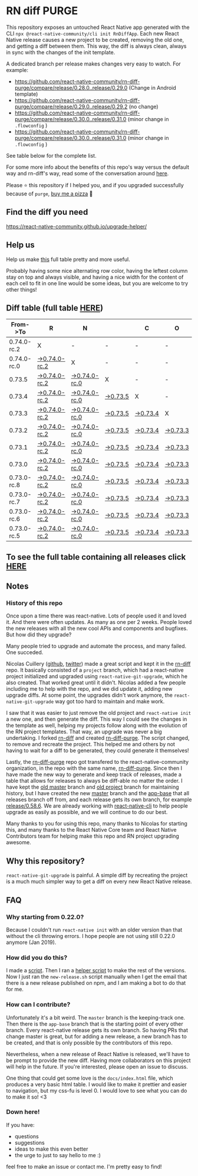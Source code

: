 # RN diff PURGE

This repository exposes an untouched React Native app generated with the CLI
`npx @react-native-community/cli init RnDiffApp`. Each new React Native release causes a new project to be created, removing the old one, and getting a diff between them. This way, the diff is always clean, always in sync with the changes of the init template.

A dedicated branch per release makes changes very easy
to watch. For example:

* https://github.com/react-native-community/rn-diff-purge/compare/release/0.28.0..release/0.29.0
(Change in Android template)
* https://github.com/react-native-community/rn-diff-purge/compare/release/0.29.0..release/0.29.2
(no change)
* https://github.com/react-native-community/rn-diff-purge/compare/release/0.30.0..release/0.31.0
(minor change in `.flowconfig` )
* https://github.com/react-native-community/rn-diff-purge/compare/release/0.30.0..release/0.31.0
(minor change in `.flowconfig` )

See table below for the complete list.

For some more info about the benefits of this repo's way versus the default way and rn-diff's way, read some of the conversation around [here](https://github.com/react-native-community/discussions-and-proposals/issues/68#issuecomment-452227478).

Please :star: this repository if I helped you, and if you upgraded successfully because of `purge`, [buy me a pizza](https://www.buymeacoffee.com/pvinis) :pizza:

## Find the diff you need
https://react-native-community.github.io/upgrade-helper/

## Help us
Help us make [this](https://react-native-community.github.io/rn-diff-purge) full table pretty and more useful.

Probably having some nice alternating row color, having the leftest column stay on top and always visible, and having a nice width for the content of each cell to fit in one line would be some ideas, but you are welcome to try other things!

## Diff table (full table [HERE](https://react-native-community.github.io/rn-diff-purge/))

| From->To    | R                                                                                                                         | N                                                                                                                         |                                                                                                                 | C                                                                                                               | O                                                                                                               | R                                                                                                               | E                                                                                                               |                                                                                                                 | T                                                                                                                         | E                                                                                                                         | A                                                                                                                         | M |
| ----------- | ------------------------------------------------------------------------------------------------------------------------- | ------------------------------------------------------------------------------------------------------------------------- | --------------------------------------------------------------------------------------------------------------- | --------------------------------------------------------------------------------------------------------------- | --------------------------------------------------------------------------------------------------------------- | --------------------------------------------------------------------------------------------------------------- | --------------------------------------------------------------------------------------------------------------- | --------------------------------------------------------------------------------------------------------------- | ------------------------------------------------------------------------------------------------------------------------- | ------------------------------------------------------------------------------------------------------------------------- | ------------------------------------------------------------------------------------------------------------------------- | - |
| 0.74.0-rc.2 | X                                                                                                                         | -                                                                                                                         | -                                                                                                               | -                                                                                                               | -                                                                                                               | -                                                                                                               | -                                                                                                               | -                                                                                                               | -                                                                                                                         | -                                                                                                                         | -                                                                                                                         | - |
| 0.74.0-rc.0 | [->0.74.0-rc.2](https://github.com/react-native-community/rn-diff-purge/compare/release/0.74.0-rc.0..release/0.74.0-rc.2) | X                                                                                                                         | -                                                                                                               | -                                                                                                               | -                                                                                                               | -                                                                                                               | -                                                                                                               | -                                                                                                               | -                                                                                                                         | -                                                                                                                         | -                                                                                                                         | - |
| 0.73.5      | [->0.74.0-rc.2](https://github.com/react-native-community/rn-diff-purge/compare/release/0.73.5..release/0.74.0-rc.2)      | [->0.74.0-rc.0](https://github.com/react-native-community/rn-diff-purge/compare/release/0.73.5..release/0.74.0-rc.0)      | X                                                                                                               | -                                                                                                               | -                                                                                                               | -                                                                                                               | -                                                                                                               | -                                                                                                               | -                                                                                                                         | -                                                                                                                         | -                                                                                                                         | - |
| 0.73.4      | [->0.74.0-rc.2](https://github.com/react-native-community/rn-diff-purge/compare/release/0.73.4..release/0.74.0-rc.2)      | [->0.74.0-rc.0](https://github.com/react-native-community/rn-diff-purge/compare/release/0.73.4..release/0.74.0-rc.0)      | [->0.73.5](https://github.com/react-native-community/rn-diff-purge/compare/release/0.73.4..release/0.73.5)      | X                                                                                                               | -                                                                                                               | -                                                                                                               | -                                                                                                               | -                                                                                                               | -                                                                                                                         | -                                                                                                                         | -                                                                                                                         | - |
| 0.73.3      | [->0.74.0-rc.2](https://github.com/react-native-community/rn-diff-purge/compare/release/0.73.3..release/0.74.0-rc.2)      | [->0.74.0-rc.0](https://github.com/react-native-community/rn-diff-purge/compare/release/0.73.3..release/0.74.0-rc.0)      | [->0.73.5](https://github.com/react-native-community/rn-diff-purge/compare/release/0.73.3..release/0.73.5)      | [->0.73.4](https://github.com/react-native-community/rn-diff-purge/compare/release/0.73.3..release/0.73.4)      | X                                                                                                               | -                                                                                                               | -                                                                                                               | -                                                                                                               | -                                                                                                                         | -                                                                                                                         | -                                                                                                                         | - |
| 0.73.2      | [->0.74.0-rc.2](https://github.com/react-native-community/rn-diff-purge/compare/release/0.73.2..release/0.74.0-rc.2)      | [->0.74.0-rc.0](https://github.com/react-native-community/rn-diff-purge/compare/release/0.73.2..release/0.74.0-rc.0)      | [->0.73.5](https://github.com/react-native-community/rn-diff-purge/compare/release/0.73.2..release/0.73.5)      | [->0.73.4](https://github.com/react-native-community/rn-diff-purge/compare/release/0.73.2..release/0.73.4)      | [->0.73.3](https://github.com/react-native-community/rn-diff-purge/compare/release/0.73.2..release/0.73.3)      | X                                                                                                               | -                                                                                                               | -                                                                                                               | -                                                                                                                         | -                                                                                                                         | -                                                                                                                         | - |
| 0.73.1      | [->0.74.0-rc.2](https://github.com/react-native-community/rn-diff-purge/compare/release/0.73.1..release/0.74.0-rc.2)      | [->0.74.0-rc.0](https://github.com/react-native-community/rn-diff-purge/compare/release/0.73.1..release/0.74.0-rc.0)      | [->0.73.5](https://github.com/react-native-community/rn-diff-purge/compare/release/0.73.1..release/0.73.5)      | [->0.73.4](https://github.com/react-native-community/rn-diff-purge/compare/release/0.73.1..release/0.73.4)      | [->0.73.3](https://github.com/react-native-community/rn-diff-purge/compare/release/0.73.1..release/0.73.3)      | [->0.73.2](https://github.com/react-native-community/rn-diff-purge/compare/release/0.73.1..release/0.73.2)      | X                                                                                                               | -                                                                                                               | -                                                                                                                         | -                                                                                                                         | -                                                                                                                         | - |
| 0.73.0      | [->0.74.0-rc.2](https://github.com/react-native-community/rn-diff-purge/compare/release/0.73.0..release/0.74.0-rc.2)      | [->0.74.0-rc.0](https://github.com/react-native-community/rn-diff-purge/compare/release/0.73.0..release/0.74.0-rc.0)      | [->0.73.5](https://github.com/react-native-community/rn-diff-purge/compare/release/0.73.0..release/0.73.5)      | [->0.73.4](https://github.com/react-native-community/rn-diff-purge/compare/release/0.73.0..release/0.73.4)      | [->0.73.3](https://github.com/react-native-community/rn-diff-purge/compare/release/0.73.0..release/0.73.3)      | [->0.73.2](https://github.com/react-native-community/rn-diff-purge/compare/release/0.73.0..release/0.73.2)      | [->0.73.1](https://github.com/react-native-community/rn-diff-purge/compare/release/0.73.0..release/0.73.1)      | X                                                                                                               | -                                                                                                                         | -                                                                                                                         | -                                                                                                                         | - |
| 0.73.0-rc.8 | [->0.74.0-rc.2](https://github.com/react-native-community/rn-diff-purge/compare/release/0.73.0-rc.8..release/0.74.0-rc.2) | [->0.74.0-rc.0](https://github.com/react-native-community/rn-diff-purge/compare/release/0.73.0-rc.8..release/0.74.0-rc.0) | [->0.73.5](https://github.com/react-native-community/rn-diff-purge/compare/release/0.73.0-rc.8..release/0.73.5) | [->0.73.4](https://github.com/react-native-community/rn-diff-purge/compare/release/0.73.0-rc.8..release/0.73.4) | [->0.73.3](https://github.com/react-native-community/rn-diff-purge/compare/release/0.73.0-rc.8..release/0.73.3) | [->0.73.2](https://github.com/react-native-community/rn-diff-purge/compare/release/0.73.0-rc.8..release/0.73.2) | [->0.73.1](https://github.com/react-native-community/rn-diff-purge/compare/release/0.73.0-rc.8..release/0.73.1) | [->0.73.0](https://github.com/react-native-community/rn-diff-purge/compare/release/0.73.0-rc.8..release/0.73.0) | X                                                                                                                         | -                                                                                                                         | -                                                                                                                         | - |
| 0.73.0-rc.7 | [->0.74.0-rc.2](https://github.com/react-native-community/rn-diff-purge/compare/release/0.73.0-rc.7..release/0.74.0-rc.2) | [->0.74.0-rc.0](https://github.com/react-native-community/rn-diff-purge/compare/release/0.73.0-rc.7..release/0.74.0-rc.0) | [->0.73.5](https://github.com/react-native-community/rn-diff-purge/compare/release/0.73.0-rc.7..release/0.73.5) | [->0.73.4](https://github.com/react-native-community/rn-diff-purge/compare/release/0.73.0-rc.7..release/0.73.4) | [->0.73.3](https://github.com/react-native-community/rn-diff-purge/compare/release/0.73.0-rc.7..release/0.73.3) | [->0.73.2](https://github.com/react-native-community/rn-diff-purge/compare/release/0.73.0-rc.7..release/0.73.2) | [->0.73.1](https://github.com/react-native-community/rn-diff-purge/compare/release/0.73.0-rc.7..release/0.73.1) | [->0.73.0](https://github.com/react-native-community/rn-diff-purge/compare/release/0.73.0-rc.7..release/0.73.0) | [->0.73.0-rc.8](https://github.com/react-native-community/rn-diff-purge/compare/release/0.73.0-rc.7..release/0.73.0-rc.8) | X                                                                                                                         | -                                                                                                                         | - |
| 0.73.0-rc.6 | [->0.74.0-rc.2](https://github.com/react-native-community/rn-diff-purge/compare/release/0.73.0-rc.6..release/0.74.0-rc.2) | [->0.74.0-rc.0](https://github.com/react-native-community/rn-diff-purge/compare/release/0.73.0-rc.6..release/0.74.0-rc.0) | [->0.73.5](https://github.com/react-native-community/rn-diff-purge/compare/release/0.73.0-rc.6..release/0.73.5) | [->0.73.4](https://github.com/react-native-community/rn-diff-purge/compare/release/0.73.0-rc.6..release/0.73.4) | [->0.73.3](https://github.com/react-native-community/rn-diff-purge/compare/release/0.73.0-rc.6..release/0.73.3) | [->0.73.2](https://github.com/react-native-community/rn-diff-purge/compare/release/0.73.0-rc.6..release/0.73.2) | [->0.73.1](https://github.com/react-native-community/rn-diff-purge/compare/release/0.73.0-rc.6..release/0.73.1) | [->0.73.0](https://github.com/react-native-community/rn-diff-purge/compare/release/0.73.0-rc.6..release/0.73.0) | [->0.73.0-rc.8](https://github.com/react-native-community/rn-diff-purge/compare/release/0.73.0-rc.6..release/0.73.0-rc.8) | [->0.73.0-rc.7](https://github.com/react-native-community/rn-diff-purge/compare/release/0.73.0-rc.6..release/0.73.0-rc.7) | X                                                                                                                         | - |
| 0.73.0-rc.5 | [->0.74.0-rc.2](https://github.com/react-native-community/rn-diff-purge/compare/release/0.73.0-rc.5..release/0.74.0-rc.2) | [->0.74.0-rc.0](https://github.com/react-native-community/rn-diff-purge/compare/release/0.73.0-rc.5..release/0.74.0-rc.0) | [->0.73.5](https://github.com/react-native-community/rn-diff-purge/compare/release/0.73.0-rc.5..release/0.73.5) | [->0.73.4](https://github.com/react-native-community/rn-diff-purge/compare/release/0.73.0-rc.5..release/0.73.4) | [->0.73.3](https://github.com/react-native-community/rn-diff-purge/compare/release/0.73.0-rc.5..release/0.73.3) | [->0.73.2](https://github.com/react-native-community/rn-diff-purge/compare/release/0.73.0-rc.5..release/0.73.2) | [->0.73.1](https://github.com/react-native-community/rn-diff-purge/compare/release/0.73.0-rc.5..release/0.73.1) | [->0.73.0](https://github.com/react-native-community/rn-diff-purge/compare/release/0.73.0-rc.5..release/0.73.0) | [->0.73.0-rc.8](https://github.com/react-native-community/rn-diff-purge/compare/release/0.73.0-rc.5..release/0.73.0-rc.8) | [->0.73.0-rc.7](https://github.com/react-native-community/rn-diff-purge/compare/release/0.73.0-rc.5..release/0.73.0-rc.7) | [->0.73.0-rc.6](https://github.com/react-native-community/rn-diff-purge/compare/release/0.73.0-rc.5..release/0.73.0-rc.6) | X |

## To see the full table containing all releases click [HERE](https://react-native-community.github.io/rn-diff-purge/)

## Notes

### History of this repo

Once upon a time there was react-native. Lots of people used it and loved it. And there were often updates. As many as one per 2 weeks. People loved the new releases with all the new cool APIs and components and bugfixes. But how did they upgrade?

Many people tried to upgrade and automate the process, and many failed. One succeded.

Nicolas Cuillery ([github](https://github.com/ncuillery), [twitter](https://twitter.com/ncuillery)) made a great script and kept it in the [rn-diff](https://github.com/ncuillery/rn-diff) repo. It basically consisted of a `project` branch, which had a react-native project initialized and upgraded using `react-native-git-upgrade`, which he also created. That worked great until it didn't. Nicolas added a few people including me to help with the repo, and we did update it, adding new upgrade diffs. At some point, the upgrades didn't work anymore, the `react-native-git-upgrade` way got too hard to maintain and make work.

I saw that it was easier to just remove the old project and `react-native init` a new one, and then generate the diff. This way I could see the changes in the template as well, helping my projects follow along with the evolution of the RN project templates. That way, an upgrade was never a big undertaking. I forked [rn-diff](https://github.com/ncuillery/rn-diff) and created [rn-diff-purge](https://github.com/react-native-community/rn-diff-purge). The script changed, to remove and recreate the project. This helped me and others by not having to wait for a diff to be generated, they could generate it themselves!

Lastly, the [rn-diff-purge](https://github.com/react-native-community/rn-diff-purge) repo got transfered to the react-native-community organization, in the repo with the same name, [rn-diff-purge](https://github.com/react-native-community/rn-diff-purge). Since then I have made the new way to generate and keep track of releases, made a table that allows for releases to always be diff-able no matter the order. I have kept the [old master](https://github.com/react-native-community/rn-diff-purge/tree/old/master) branch and [old project](https://github.com/react-native-community/rn-diff-purge/tree/old/project) branch for maintaining history, but I have created the new [master](https://github.com/react-native-community/rn-diff-purge/tree/master) branch and the [app-base](https://github.com/react-native-community/rn-diff-purge/tree/app-base) that all releases branch off from, and each release gets its own branch, for example [release/0.58.6](https://github.com/react-native-community/rn-diff-purge/tree/release/0.58.6). We are already working with [react-native-cli](https://github.com/react-native-community/react-native-cli) to help people upgrade as easily as possible, and we will continue to do our best.

Many thanks to you for using this repo, many thanks to Nicolas for starting this, and many thanks to the React Native Core team and React Native Contributors team for helping make this repo and RN project upgrading awesome.

## Why this repository?
`react-native-git-upgrade` is painful. A simple diff by recreating the project is a much much simpler way to get a diff on every new React Native release.

## FAQ

### Why starting from 0.22.0?

Because I couldn't run `react-native init` with an older version than that without the cli throwing errors. I hope people are not using still 0.22.0 anymore (Jan 2019).

### How did you do this?

I made a [script](https://github.com/react-native-community/rn-diff-purge/blob/master/new-release.sh). Then I ran a [helper script](https://github.com/react-native-community/rn-diff-purge/blob/master/new-release.sh) to make the rest of the versions.
Now I just ran the `new-release.sh` script manually when I get the email that there is a new release published on npm, and I am making a bot to do that for me.

### How can I contribute?

Unfortunately it's a bit weird. The `master` branch is the keeping-track one. Then there is the `app-base` branch that is the starting point of every other branch. Every react-native release gets its own branch. So having PRs that change master is great, but for adding a new release, a new branch has to be created, and that is only possible by the contributors of this repo.

Nevertheless, when a new release of React Native is released, we'll have to be prompt to provide
the new diff. Having more collaborators on this project will help in the future. If you're interested, please open an issue to discuss.

One thing that could get some love is the `docs/index.html` file, which produces a very basic html table. I would like to make it prettier and easier to navigation, but my css-fu is level 0. I would love to see what you can do to make it so! <3

### Down here!

If you have:
- questions
- suggestions
- ideas to make this even better
- the urge to just to say hello to me :)

feel free to make an issue or contact me. I'm pretty easy to find!
